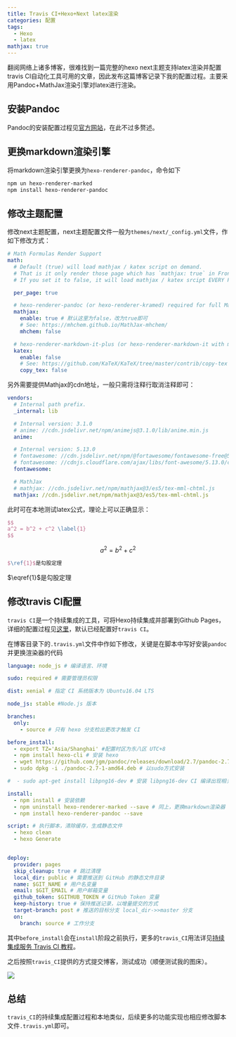 ```yaml
---
title: Travis CI+Hexo+Next latex渲染
categories: 配置
tags:
  - Hexo
  - latex
mathjax: true
---
```


翻阅网络上诸多博客，很难找到一篇完整的hexo next主题支持latex渲染并配置travis CI自动化工具可用的文章，因此发布这篇博客记录下我的配置过程。主要采用Pandoc+MathJax渲染引擎对latex进行渲染。



## 安装Pandoc

Pandoc的安装配置过程见[官方网站](https://pandoc.org/installing.html)，在此不过多赘述。



## 更换markdown渲染引擎

将markdown渲染引擎更换为`hexo-renderer-pandoc`，命令如下

```bash
npm un hexo-renderer-marked
npm install hexo-renderer-pandoc
```

<!-- more -->

## 修改主题配置

修改next主题配置，next主题配置文件一般为`themes/next/_config.yml`文件，作如下修改方式：

```yml
# Math Formulas Render Support
math:
  # Default (true) will load mathjax / katex script on demand.
  # That is it only render those page which has `mathjax: true` in Front-matter.
  # If you set it to false, it will load mathjax / katex srcipt EVERY PAGE.

  per_page: true

  # hexo-renderer-pandoc (or hexo-renderer-kramed) required for full MathJax support.
  mathjax:
    enable: true # 默认这里为false，改为true即可
    # See: https://mhchem.github.io/MathJax-mhchem/
    mhchem: false

  # hexo-renderer-markdown-it-plus (or hexo-renderer-markdown-it with markdown-it-katex plugin) required for full Katex support.
  katex:
    enable: false
    # See: https://github.com/KaTeX/KaTeX/tree/master/contrib/copy-tex
    copy_tex: false
```

另外需要提供Mathjax的cdn地址，一般只需将注释行取消注释即可：

```yml
vendors:
  # Internal path prefix.
  _internal: lib

  # Internal version: 3.1.0
  # anime: //cdn.jsdelivr.net/npm/animejs@3.1.0/lib/anime.min.js
  anime:

  # Internal version: 5.13.0
  # fontawesome: //cdn.jsdelivr.net/npm/@fortawesome/fontawesome-free@5/css/all.min.css
  # fontawesome: //cdnjs.cloudflare.com/ajax/libs/font-awesome/5.13.0/css/all.min.css
  fontawesome:

  # MathJax
  # mathjax: //cdn.jsdelivr.net/npm/mathjax@3/es5/tex-mml-chtml.js
  mathjax: //cdn.jsdelivr.net/npm/mathjax@3/es5/tex-mml-chtml.js
```

此时可在本地测试latex公式，理论上可以正确显示：

```latex
$$
a^2 = b^2 + c^2 \label{1}
$$
```


$$
\begin{equation}
	a^2 = b^2 + c^2 \label{1}
\end{equation}
$$




```latex
$\ref{1}$是勾股定理
```

$\eqref{1}$是勾股定理



## 修改travis CI配置

`travis CI`是一个持续集成的工具，可将Hexo持续集成并部署到Github Pages，详细的配置过程见[这里](https://easyhexo.com/1-Hexo-install-and-config/1-5-continuous-integration.html)，默认已经配置好`travis CI`。

在博客目录下的`.travis.yml`文件中作如下修改，关键是在脚本中写好安装`pandoc`并更换渲染器的代码

```yml
language: node_js # 编译语言、环境

sudo: required # 需要管理员权限

dist: xenial # 指定 CI 系统版本为 Ubuntu16.04 LTS

node_js: stable #Node.js 版本

branches:
  only:
    - source # 只有 hexo 分支检出更改才触发 CI

before_install: 
  - export TZ='Asia/Shanghai' #配置时区为东八区 UTC+8
  - npm install hexo-cli # 安装 hexo
  - wget https://github.com/jgm/pandoc/releases/download/2.7/pandoc-2.7-1-amd64.deb # 下载pandoc
  - sudo dpkg -i ./pandoc-2.7-1-amd64.deb # 以sudo方式安装

#  - sudo apt-get install libpng16-dev # 安装 libpng16-dev CI 编译出现相关报错时请取消注释

install:
  - npm install # 安装依赖
  - npm uninstall hexo-renderer-marked --save # 同上，更换markdown渲染器
  - npm install hexo-renderer-pandoc --save

script: # 执行脚本，清除缓存，生成静态文件
  - hexo clean
  - hexo Generate


deploy:
  provider: pages
  skip_cleanup: true # 跳过清理
  local_dir: public # 需要推送到 GitHub 的静态文件目录 
  name: $GIT_NAME # 用户名变量
  email: $GIT_EMAIL # 用户邮箱变量
  github_token: $GITHUB_TOKEN # GitHub Token 变量
  keep-history: true # 保持推送记录，以增量提交的方式
  target-branch: post # 推送的目标分支 local_dir->>master 分支
  on:
    branch: source # 工作分支
```

其中`before_install`会在`install`阶段之前执行，更多的`travis_CI`用法详见[持续集成服务 Travis CI 教程](http://www.ruanyifeng.com/blog/2017/12/travis_ci_tutorial.html)。

之后按照`travis_CI`提供的方式提交博客，测试成功（顺便测试我的图床）。

![](https://lk-image-bed.oss-cn-beijing.aliyuncs.com/images/image-20210618143216597.png)



## 总结

`travis_CI`的持续集成配置过程和本地类似，后续更多的功能实现也相应修改脚本文件`.travis.yml`即可。